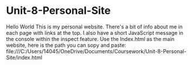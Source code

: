 # Unit-8-Personal-Site
Hello World
This is my personal website. 
There's a bit of info about me in each page with links at the top.
I also have a short JavaScript message in the console within the inspect feature.
Use the Index.html as the main website, here is the path you can sopy and paste: file:///C:/Users/14045/OneDrive/Documents/Coursework/Unit-8-Personal-Site/index.html 
 
